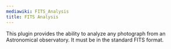 ```yaml
---
mediawiki: FITS_Analysis
title: FITS Analysis
---
```


This plugin provides the ability to analyze any photograph from an Astronomical observatory. It must be in the standard FITS format.
